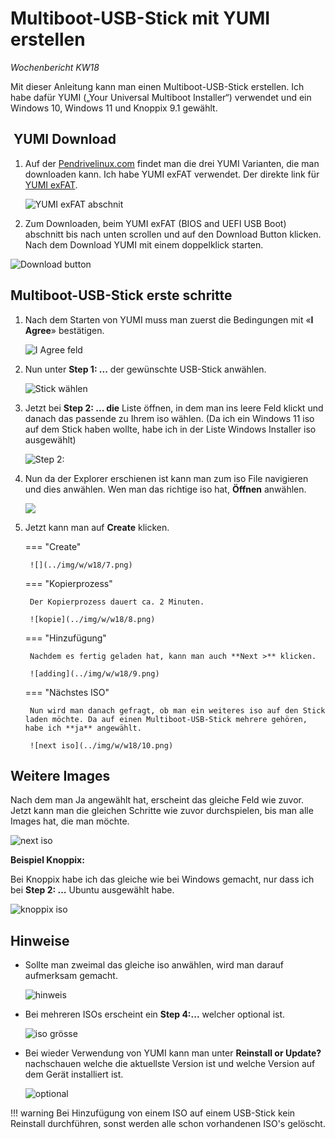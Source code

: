 # Multiboot-USB-Stick mit YUMI erstellen

*Wochenbericht KW18*

Mit dieser Anleitung kann man einen Multiboot-USB-Stick erstellen. Ich habe dafür YUMI („Your Universal Multiboot Installer“) verwendet und ein Windows 10, Windows 11 und Knoppix 9.1 gewählt.

##  YUMI Download

1. Auf der [Pendrivelinux.com](https://www.pendrivelinux.com/yumi-multiboot-usb-creator/) findet man die drei YUMI Varianten, die man downloaden kann. Ich habe YUMI exFAT verwendet. Der direkte link für [YUMI exFAT](https://www.pendrivelinux.com/yumi-multiboot-usb-creator/#YUMI-exFAT).

    ![YUMI exFAT abschnit](../img/w/w18/1.png)

2. Zum Downloaden, beim YUMI exFAT (BIOS and UEFI USB Boot) abschnitt bis nach unten scrollen und auf den Download Button klicken. Nach dem Download YUMI mit einem doppelklick starten.

![Download button](../img/w/w18/2.png)


## Multiboot-USB-Stick erste schritte

1. Nach dem Starten von YUMI muss man zuerst die Bedingungen mit «**I Agree**» bestätigen.

     ![I Agree feld](../img/w/w18/3.png)

2. Nun unter **Step 1: ...** der gewünschte USB-Stick anwählen.

     ![Stick wählen](../img/w/w18/4.png)

3. Jetzt bei **Step 2: ... die** Liste öffnen, in dem man ins leere Feld klickt und danach das passende zu Ihrem iso wählen. (Da ich ein Windows 11 iso auf dem Stick haben wollte, habe ich in der Liste Windows Installer iso ausgewählt)

    ![Step 2:](../img/w/w18/5.png)

4. Nun da der Explorer erschienen ist kann man zum iso File navigieren und dies anwählen. Wen man das richtige iso hat, **Öffnen** anwählen.

    ![](../img/w/w18/6.png)

5. Jetzt kann man auf **Create** klicken.

    === "Create"    

        ![](../img/w/w18/7.png)

    === "Kopierprozess"

        Der Kopierprozess dauert ca. 2 Minuten.

        ![kopie](../img/w/w18/8.png)

    === "Hinzufügung"

        Nachdem es fertig geladen hat, kann man auch **Next >** klicken.

        ![adding](../img/w/w18/9.png)

    === "Nächstes ISO"

        Nun wird man danach gefragt, ob man ein weiteres iso auf den Stick laden möchte. Da auf einen Multiboot-USB-Stick mehrere gehören, habe ich **ja** angewählt.

        ![next iso](../img/w/w18/10.png)

## Weitere Images

Nach dem man Ja angewählt hat, erscheint das gleiche Feld wie zuvor. Jetzt kann man die gleichen Schritte wie zuvor durchspielen, bis man alle Images hat, die man möchte.

![next iso](../img/w/w18/11.png)

**Beispiel Knoppix:**

Bei Knoppix habe ich das gleiche wie bei Windows gemacht, nur dass ich bei **Step 2: ...** Ubuntu ausgewählt habe.

![knoppix iso](../img/w/w18/12.png)

## Hinweise

- Sollte man zweimal das gleiche iso anwählen, wird man darauf aufmerksam gemacht.

  ![hinweis](../img/w/w18/hinweis.png)

- Bei mehreren ISOs erscheint ein **Step 4:...** welcher optional ist.

  ![iso grösse](../img/w/w18/12.png)

- Bei wieder Verwendung von YUMI kann man unter **Reinstall or Update?** nachschauen welche die aktuellste Version ist und welche Version auf dem Gerät installiert ist.

  ![optional](../img/w/w18/optional.png)

!!! warning
    Bei Hinzufügung von einem ISO auf einem USB-Stick kein Reinstall durchführen, sonst werden alle schon vorhandenen ISO's gelöscht.
